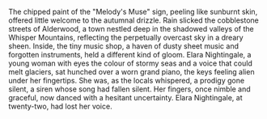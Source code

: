 The chipped paint of the "Melody's Muse" sign, peeling like sunburnt skin, offered little welcome to the autumnal drizzle.  Rain slicked the cobblestone streets of Alderwood, a town nestled deep in the shadowed valleys of the Whisper Mountains, reflecting the perpetually overcast sky in a dreary sheen.  Inside, the tiny music shop, a haven of dusty sheet music and forgotten instruments, held a different kind of gloom.  Elara Nightingale, a young woman with eyes the colour of stormy seas and a voice that could melt glaciers, sat hunched over a worn grand piano, the keys feeling alien under her fingertips.  She was, as the locals whispered, a prodigy gone silent, a siren whose song had fallen silent.  Her fingers, once nimble and graceful, now danced with a hesitant uncertainty.  Elara Nightingale, at twenty-two, had lost her voice.
